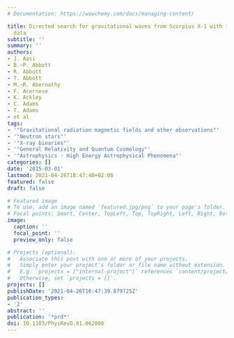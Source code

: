 ```yaml
---
# Documentation: https://wowchemy.com/docs/managing-content/

title: Directed search for gravitational waves from Scorpius X-1 with initial LIGO
  data
subtitle: ''
summary: ''
authors:
- J. Aasi
- B.~P. Abbott
- R. Abbott
- T. Abbott
- M.~R. Abernathy
- F. Acernese
- K. Ackley
- C. Adams
- T. Adams
- et al
tags:
- '"Gravitational radiation magnetic fields and other observations"'
- '"Neutron stars"'
- '"X-ray binaries"'
- '"General Relativity and Quantum Cosmology"'
- '"Astrophysics - High Energy Astrophysical Phenomena"'
categories: []
date: '2015-03-01'
lastmod: 2021-04-26T18:47:40+02:00
featured: false
draft: false

# Featured image
# To use, add an image named `featured.jpg/png` to your page's folder.
# Focal points: Smart, Center, TopLeft, Top, TopRight, Left, Right, BottomLeft, Bottom, BottomRight.
image:
  caption: ''
  focal_point: ''
  preview_only: false

# Projects (optional).
#   Associate this post with one or more of your projects.
#   Simply enter your project's folder or file name without extension.
#   E.g. `projects = ["internal-project"]` references `content/project/deep-learning/index.md`.
#   Otherwise, set `projects = []`.
projects: []
publishDate: '2021-04-26T16:47:39.879725Z'
publication_types:
- '2'
abstract: ''
publication: '*prd*'
doi: 10.1103/PhysRevD.91.062008
---
```


